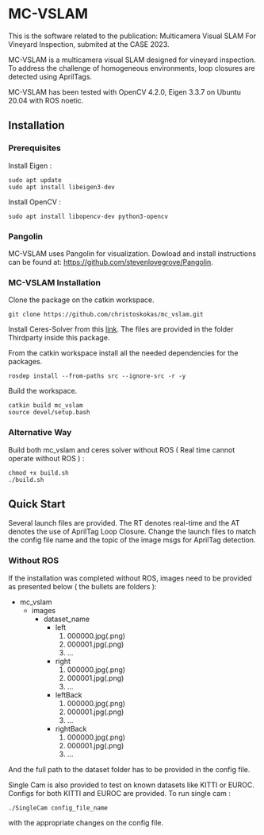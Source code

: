 # MC-VSLAM
This is the software related to the publication: Multicamera Visual SLAM For Vineyard Inspection, submited at the CASE 2023.

MC-VSLAM is a multicamera visual SLAM designed for vineyard inspection. To address the challenge of homogeneous environments, loop closures are detected using AprilTags.

MC-VSLAM has been tested with OpenCV 4.2.0, Eigen 3.3.7 on Ubuntu 20.04 with ROS noetic.

## Installation

### Prerequisites

Install Eigen :

```
sudo apt update
sudo apt install libeigen3-dev
```

Install OpenCV :

```
sudo apt install libopencv-dev python3-opencv
```

### Pangolin

MC-VSLAM uses Pangolin for visualization. Dowload and install instructions can be found at: https://github.com/stevenlovegrove/Pangolin.

### MC-VSLAM Installation

Clone the package on the catkin workspace.

```
git clone https://github.com/christoskokas/mc_vslam.git
```

Install Ceres-Solver from this [link](http://ceres-solver.org/installation.html). The files are provided in the folder Thirdparty inside this package.

From the catkin workspace install all the needed dependencies for the packages.

```
rosdep install --from-paths src --ignore-src -r -y
```

Build the workspace.


```
catkin build mc_vslam
source devel/setup.bash
```

### Alternative Way

Build both mc_vslam and ceres solver without ROS ( Real time cannot operate without ROS ) :

```
chmod +x build.sh
./build.sh
```

## Quick Start

Several launch files are provided. The RT denotes real-time and the AT denotes the use of AprilTag Loop Closure. Change the launch files to match the config file name and the topic of the image msgs for AprilTag detection.


### Without ROS

If the installation was completed without ROS, images need to be provided as presented below ( the bullets are folders ): 

- mc_vslam
  - images
    - dataset_name
      - left
        1. 000000.jpg(.png)
        2. 000001.jpg(.png)
        3. ...
      - right
        1. 000000.jpg(.png)
        2. 000001.jpg(.png)
        3. ...
      - leftBack
        1. 000000.jpg(.png)
        2. 000001.jpg(.png)
        3. ...
      - rightBack
        1. 000000.jpg(.png)
        2. 000001.jpg(.png)
        3. ...

And the full path to the dataset folder has to be provided in the config file.

Single Cam is also provided to test on known datasets like KITTI or EUROC. Configs for both KITTI and EUROC are provided. To run single cam :

```
./SingleCam config_file_name
```

with the appropriate changes on the config file.






